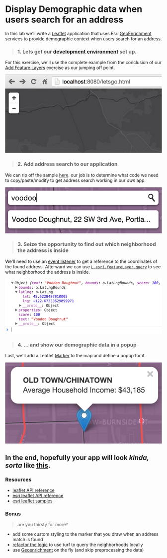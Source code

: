 # Display Demographic data when users search for an address

In this lab we'll write a [Leaflet](https://leafletjs.com) application that uses Esri [GeoEnrichment](https://developers.arcgis.com/en/features/geo-enrichment/) services to provide demographic context when users search for an address.

> ### 1. Lets get our [development environment](setup_dev_env.md) set up.

For this exercise, we'll use the complete example from the conclusion of our [Add Feature Layers](add_feature_layers_leaflet.md) exercise as our jumping off point.

![step-1](./html5_query_step_1_leaflet.png)

> ### 2. Add address search to our application

We can rip off the sample [here](http://esri.github.io/esri-leaflet/examples/search-map-service.html).  our job is to determine what code we need to copy/paste/modify to get address search working in our *own* app.

![step-2](./geo_step_2_leaflet.png)

> ### 3. Seize the opportunity to find out which neighborhood the address is inside

We'll need to use an [event listener](http://esri.github.io/esri-leaflet/api-reference/controls/geosearch.html#Results) to get a reference to the coordinates of the found address.  Afterward we can use [`L.esri.featureLayer.query`](http://esri.github.io/esri-leaflet/api-reference/layers/feature-layer.html) to see what neighborhood the address is inside.

![step-3](./geo_step_3_leaflet.png)

> ### 4. ... and show our demographic data in a popup

Last, we'll add a Leaflet [Marker](http://leafletjs.com/reference.html#marker) to the map and define a popup for it.

![step-4](./geo_step_4_leaflet.png)

In the end, hopefully your app will look *kinda, sorta* like [**this**](http://bl.ocks.org/jgravois/d998363818666f5363ef).
---
### Resources

* [leaflet API reference](http://leafletjs.com/reference.html)
* [esri leaflet API reference](http://esri.github.io/esri-leaflet/api-reference/)
* [esri leaflet samples](http://esri.github.io/esri-leaflet/examples/)

### Bonus
> are you thirsty for more?

* add some custom styling to the marker that you draw when an address match is found
* [refactor the logic](locate_turf_leaflet.md) to use turf to query the neighborhoods locally
* use [Geoenrichment](https://developers.arcgis.com/en/features/geo-enrichment/) on the fly (and skip preprocessing the data)
